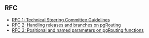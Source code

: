 ## RFC

* [RFC 1: Technical Steering Committee Guidelines](https://github.com/pgRouting/admin/blob/master/RFC/RFC1.md)
* [RFC 2: Handling releases and branches on pgRouting](https://github.com/pgRouting/admin/blob/master/RFC/RFC2.md)
* [RFC 3: Positional and named parameters on pgRouting functions](https://github.com/pgRouting/admin/blob/master/RFC/RFC3.md)
